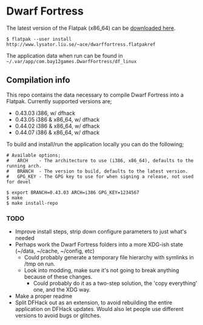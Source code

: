 Dwarf Fortress
==============

The latest version of the Flatpak (x86_64) can be [downloaded here](http://www.lysator.liu.se/~ace/dwarffortress.flatpakref).
```
$ flatpak --user install http://www.lysator.liu.se/~ace/dwarffortress.flatpakref
```

The application data when run can be found in `~/.var/app/com.bay12games.DwarfFortress/df_linux`

Compilation info
----------------

This repo contains the data necessary to compile Dwarf Fortress into a Flatpak.
Currently supported versions are;

- 0.43.03 i386, w/ dfhack
- 0.43.05 i386 & x86\_64, w/ dfhack
- 0.44.02 i386 & x86\_64, w/ dfhack
- 0.44.07 i386 & x86\_64, w/ dfhack

To build and install/run the application locally you can do the following;
```
# Available options;
#   ARCH    - The architecture to use (i386, x86_64), defaults to the running arch.
#   BRANCH  - The version to build, defaults to the latest version.
#   GPG_KEY - The GPG key to use for when signing a release, not used for devel

$ export BRANCH=0.43.03 ARCH=i386 GPG_KEY=1234567
$ make
$ make install-repo
```

### TODO

- Improve install steps, strip down configure parameters to just what's needed
- Perhaps work the Dwarf Fortress folders into a more XDG-ish state
  (~/data, ~/cache, ~/config, etc)
  - Could probably generate a temporary file hierarchy with symlinks in /tmp on run.
  - Look into modding, make sure it's not going to break anything because of these changes.
    - Could probably do it as a two-step solution, the 'copy everything' one, and the XDG way.
- Make a proper readme
- Split DFHack out as an extension, to avoid rebuilding the entire application on DFHack updates.
  Would also let people use different versions to avoid bugs or glitches.
